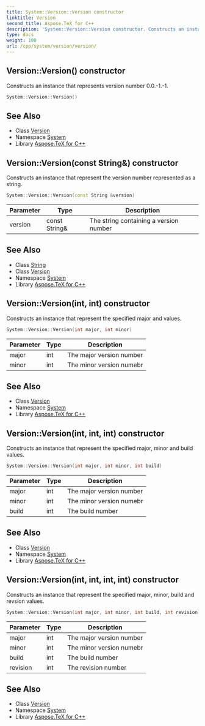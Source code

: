 ```yaml
---
title: System::Version::Version constructor
linktitle: Version
second_title: Aspose.TeX for C++
description: 'System::Version::Version constructor. Constructs an instance that represents version number 0.0.-1.-1 in C++.'
type: docs
weight: 100
url: /cpp/system/version/version/
---
```

## Version::Version() constructor


Constructs an instance that represents version number 0.0.-1.-1.

```cpp
System::Version::Version()
```

## See Also

* Class [Version](../)
* Namespace [System](../../)
* Library [Aspose.TeX for C++](../../../)
## Version::Version(const String\&) constructor


Constructs an instance that represent the version number represented as a string.

```cpp
System::Version::Version(const String &version)
```


| Parameter | Type | Description |
| --- | --- | --- |
| version | const String\& | The string containing a version number |

## See Also

* Class [String](../../string/)
* Class [Version](../)
* Namespace [System](../../)
* Library [Aspose.TeX for C++](../../../)
## Version::Version(int, int) constructor


Constructs an instance that represent the specified major and values.

```cpp
System::Version::Version(int major, int minor)
```


| Parameter | Type | Description |
| --- | --- | --- |
| major | int | The major version number |
| minor | int | The minor version numebr |

## See Also

* Class [Version](../)
* Namespace [System](../../)
* Library [Aspose.TeX for C++](../../../)
## Version::Version(int, int, int) constructor


Constructs an instance that represent the specified major, minor and build values.

```cpp
System::Version::Version(int major, int minor, int build)
```


| Parameter | Type | Description |
| --- | --- | --- |
| major | int | The major version number |
| minor | int | The minor version numebr |
| build | int | The build number |

## See Also

* Class [Version](../)
* Namespace [System](../../)
* Library [Aspose.TeX for C++](../../../)
## Version::Version(int, int, int, int) constructor


Constructs an instance that represent the specified major, minor, build and revsion values.

```cpp
System::Version::Version(int major, int minor, int build, int revision)
```


| Parameter | Type | Description |
| --- | --- | --- |
| major | int | The major version number |
| minor | int | The minor version numebr |
| build | int | The build number |
| revision | int | The revision number |

## See Also

* Class [Version](../)
* Namespace [System](../../)
* Library [Aspose.TeX for C++](../../../)
